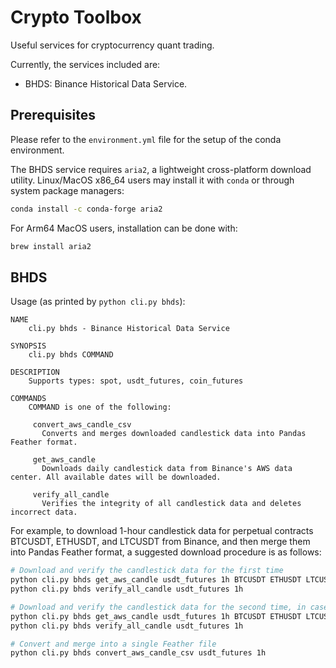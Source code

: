 # Crypto Toolbox

Useful services for cryptocurrency quant trading.

Currently, the services included are:
- BHDS: Binance Historical Data Service.

## Prerequisites

Please refer to the `environment.yml` file for the setup of the conda environment.

The BHDS service requires `aria2`, a lightweight cross-platform download utility. 
Linux/MacOS x86_64 users may install it with `conda` or through system package managers:

``` bash
conda install -c conda-forge aria2
```

For Arm64 MacOS users, installation can be done with:

``` bash
brew install aria2
```

## BHDS

Usage (as printed by `python cli.py bhds`):

```
NAME
    cli.py bhds - Binance Historical Data Service

SYNOPSIS
    cli.py bhds COMMAND

DESCRIPTION
    Supports types: spot, usdt_futures, coin_futures

COMMANDS
    COMMAND is one of the following:

     convert_aws_candle_csv
       Converts and merges downloaded candlestick data into Pandas Feather format.

     get_aws_candle
       Downloads daily candlestick data from Binance's AWS data center. All available dates will be downloaded.

     verify_all_candle
       Verifies the integrity of all candlestick data and deletes incorrect data.
```

For example, to download 1-hour candlestick data for perpetual contracts BTCUSDT, ETHUSDT, and LTCUSDT from Binance, and then merge them into Pandas Feather format, a suggested download procedure is as follows:

``` bash
# Download and verify the candlestick data for the first time
python cli.py bhds get_aws_candle usdt_futures 1h BTCUSDT ETHUSDT LTCUSDT
python cli.py bhds verify_all_candle usdt_futures 1h

# Download and verify the candlestick data for the second time, in case some files are missing
python cli.py bhds get_aws_candle usdt_futures 1h BTCUSDT ETHUSDT LTCUSDT
python cli.py bhds verify_all_candle usdt_futures 1h

# Convert and merge into a single Feather file
python cli.py bhds convert_aws_candle_csv usdt_futures 1h
```